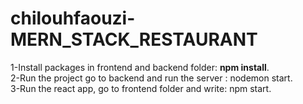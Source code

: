 # chilouhfaouzi-MERN_STACK_RESTAURANT
1-Install packages in frontend and backend folder: <strong>npm install</strong>.<br/>
2-Run the project go to backend and run the server : nodemon start.<br/>
3-Run the react app, go to frontend folder and write: npm start.<br/>


